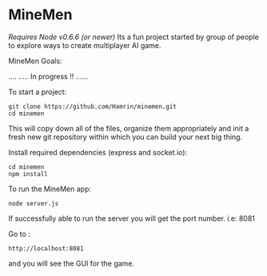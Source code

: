 MineMen
==========================
*Requires Node v0.6.6 (or newer)*
Its a fun project started by group of people to explore ways to create multiplayer AI game.

MineMen Goals:

....
..... In progress !!
......


To start a project:
        
    git clone https://github.com/Hamrin/minemen.git
    cd minemen

This will copy down all of the files, organize them appropriately and init a fresh new git repository within which you can build your next big thing.

Install required dependencies (express and socket.io):

    cd minemen
    npm install

To run the MineMen app:

    node server.js

If successfully able to run the server you will get the port number. i.e: 8081

Go to :

    http://localhost:8081

and you will see the GUI for the game.
